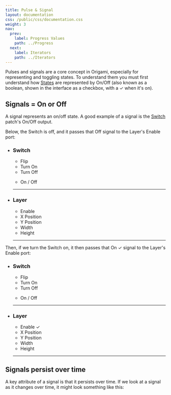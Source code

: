 ```yaml
---
title: Pulse & Signal
layout: documentation
css: /public/css/documentation.css
weight: 3
nav:
  prev:
    label: Progress Values
    path: ../Progress
  next:
    label: Iterators
    path: ../Iterators
---
```


Pulses and signals are a core concept in Origami, especially for representing and toggling states. To understand them you must first understand how [States](../../basics/States) are represented by On/Off (also known as a boolean, shown in the interface as a checkbox, with a &#10003; when it's on).

## Signals = On or Off
A signal represents an on/off state. A good example of a signal is the [Switch](../../patches/Switch) patch's On/Off output.

Below, the Switch is off, and it passes that Off signal to the Layer's Enable port:

 <ul class="patch-chain">
    <li>
      <div class="patch-block">
        <div class="patch processor">
          <h3>Switch</h3>
          <ul class="inputs">
            <li>Flip</li>
            <li>Turn On</li>
            <li>Turn Off</li>
          </ul>
          <ul class="outputs">
            <li>On / Off</li>
            <div class="cable"></div>
          </ul>
          <hr>
        </div>
      </div>
    </li>
    <li>
      <div class="patch-block">
        <div class="patch consumer">
          <h3>Layer</h3>
          <ul class="inputs">
            <li>Enable</li>
            <li>X Position</li>
            <li>Y Position</li>
            <li>Width</li>
            <li>Height</li>
          </ul>
          <hr>
        </div>
      </div>
    </li>
  </ul>

Then, if we turn the Switch on, it then passes that On &#10003; signal to the Layer's Enable port:

 <ul class="patch-chain">
    <li>
      <div class="patch-block">
        <div class="patch processor">
          <h3>Switch</h3>
          <ul class="inputs">
            <li>Flip</li>
            <li>Turn On</li>
            <li>Turn Off</li>
          </ul>
          <ul class="outputs">
            <li>On / Off</li>
            <div class="cable"></div>
          </ul>
          <hr>
        </div>
      </div>
    </li>
    <li>
      <div class="patch-block">
        <div class="patch consumer">
          <h3>Layer</h3>
          <ul class="inputs">
            <li>Enable <span class="patch-value">&#10003;</span></li>
            <li>X Position</li>
            <li>Y Position</li>
            <li>Width</li>
            <li>Height</li>
          </ul>
          <hr>
        </div>
      </div>
    </li>
  </ul>

## Signals persist over time
A key attribute of a signal is that it persists over time. If we look at a signal as it changes over time, it might look something like this:

<div class="pulse-graph">
<div class="pulse-graph-line" style="bottom: 10%; left: 40px; width: 130px;"></div>
<div class="pulse-graph-line" style="top: 10%; bottom: 10%; left: 170px; height: 80%;"></div>
<div class="pulse-graph-line" style="top: 10%; left: 171px; width: 130px;"></div>
<div class="pulse-graph-x-axis"><h6>Time<h6></div>
<div class="pulse-graph-y-axis-label top">
  <h6>On</h6>
</div>
<div class="pulse-graph-y-axis-label bottom">
  <h6>Off</h6>
</div>
</div>

It's off consistently until it's turned on. You can see a signal goes from off to on **immediately**. That split second is known as a **frame**.

<div class="frame-reel">
<div class="frame off">Off</div>
<div class="frame off">Off</div>
<div class="frame selected">On</div>
<div class="frame">On</div>
<div class="frame">On</div>
</div>

A frame in computing is similar to a movie: multiple frames are strung together to show animations. Typically Quartz Composer will run at 30-60 frames per second (FPS), which means the signal change happens anywhere from 1/30 to 1/60 of a second, feeling instantaneous.

## Pulses are On &#10003; signals in a single frame
While signals persist over time, Pulses are On &#10003; for a single frame.

If we look at a pulse over time, it looks like this:

<div class="pulse-graph">
<div class="pulse-graph-line" style="bottom: 10%; left: 40px; width: 130px;"></div>
<div class="pulse-graph-line" style="top: 10%; bottom: 10%; left: 170px; height: 80%;"></div>
<div class="pulse-graph-line" style="bottom: 10%; left: 171px; width: 130px;"></div>
<div class="pulse-graph-x-axis"><h6>Time<h6></div>
<div class="pulse-graph-y-axis-label top">
  <h6>On</h6>
</div>
<div class="pulse-graph-y-axis-label bottom">
  <h6>Off</h6>
</div>
</div>

You can see that pulses are only On &#10003; for a single frame.

<div class="frame-reel">
<div class="frame off">Off</div>
<div class="frame off">Off</div>
<div class="frame selected">On</div>
<div class="frame off">Off</div>
<div class="frame off">Off</div>
</div>

They are useful when telling a patch to **do something once**, like telling a Switch to turn on or turn off.

Why not use signals? Let's look at the Switch example again. If you pass an On signal continuously to a Switch's Turn On port, it will turn on, as expected:

 <ul class="patch-chain">
    <li>
      <div class="patch-block">
        <div class="patch processor">
          <h3>Switch</h3>
          <ul class="inputs">
            <li>Flip</li>
            <li>Turn On <span class="patch-value">&#10003;</span></li>
            <li>Turn Off</li>
          </ul>
          <ul class="outputs">
            <li>On / Off</li>
            <div class="cable"></div>
          </ul>
          <hr>
        </div>
      </div>
    </li>
    <li>
      <div class="patch-block">
        <div class="patch consumer">
          <h3>Layer</h3>
          <ul class="inputs">
            <li>Enable <span class="patch-value">&#10003;</span></li>
            <li>X Position</li>
            <li>Y Position</li>
            <li>Width</li>
            <li>Height</li>
          </ul>
          <hr>
        </div>
      </div>
    </li>
  </ul>

However, if you wanted to tell it to turn off at a later time (by passing an On signal to the Turn Off port), you'd be giving it conflicting instructions. If you try this in Quartz Composer, you'll see that the Enable port will flicker on and off continuously &mdash; because it's not sure what to do with the conflicting instructions.

 <ul class="patch-chain">
    <li>
      <div class="patch-block">
        <div class="patch processor">
          <h3>Switch</h3>
          <ul class="inputs">
            <li>Flip</li>
            <li>Turn On <span class="patch-value">&#10003;</span></li>
            <li>Turn Off <span class="patch-value">&#10003;</span></li>
          </ul>
          <ul class="outputs">
            <li>On / Off</li>
            <div class="cable"></div>
          </ul>
          <hr>
        </div>
      </div>
    </li>
    <li>
      <div class="patch-block">
        <div class="patch consumer">
          <h3>Layer</h3>
          <ul class="inputs">
            <li>Enable <span class="patch-value flicker">&#10003;</span></li>
            <li>X Position</li>
            <li>Y Position</li>
            <li>Width</li>
            <li>Height</li>
          </ul>
          <hr>
        </div>
      </div>
    </li>
  </ul>

To fix this, you could manually make sure to turn off the Turn On signal, but to simplify, you should **pulse** each port (pass On &#10003; for a single frame).


## Creating pulses
How do you create pulses? Most situations where you need a pulse are with [interactions](../../basics/Interactions), e.g. a single tap, or a key press. The [Interaction 2](../../patches/Interaction-2) patch, for example, will output a single pulse from the Tap port when you tap on the viewer (whereas the Down port will output a continous signal depending on how long your finger is down).

Another common situation is when you want to know when a Signal changes, e.g. if you want to turn on a Switch after another Switch turns off. In this case, you'd use a [Pulse](../../patches/Pulse) <span class="key letter inline">U</span> patch.

In this example below, when Switch 1 turns off, Switch 2 will turn on:

 <ul class="patch-chain">
    <li>
      <div class="patch-block">
        <div class="patch processor">
          <h3>Switch 1</h3>
          <ul class="inputs">
            <li>Turn On</li>
            <li>Turn Off</li>
          </ul>
          <ul class="outputs">
            <li>On / Off</li>
            <div class="cable"></div>
          </ul>
          <hr>
        </div>
      </div>
    </li>
    <li>
      <div class="patch-block">
        <div class="patch processor">
          <h3>Pulse</h3>
          <ul class="inputs">
            <li>Input Signal <span class="patch-value repeating-signal">&#10003;</span></li>
            <li>Detection mode <span class="patch-value">Trailing</span></li>
          </ul>
          <ul class="outputs">
            <li>Pulse</li>
            <div class="cable"></div>
          </ul>
          <hr>
        </div>
      </div>
    </li>
    <li>
      <div class="patch-block">
        <div class="patch processor">
          <h3>Switch 2</h3>
          <ul class="inputs">
            <li>Turn On <span class="patch-value repeating-pulse">&#10003;</span></li>
            <li>Turn Off</li>
          </ul>
          <ul class="outputs">
            <li>On / Off</li>
          </ul>
          <hr>
        </div>
      </div>
    </li>
  </ul>

You can even combine Pulse with [Delay](../../patches/Delay) <span class="key letter inline">D</span> patches to create a Switch that turns itself off a few seconds after it's turned on.